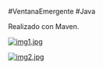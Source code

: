 #VentanaEmergente 
#Java

Realizado con Maven.

[![img1.jpg](https://i.postimg.cc/L6tvVW1C/img1.jpg)](https://postimg.cc/Wh4MNXSg) 


[![img2.jpg](https://i.postimg.cc/HLwZP5Tp/img2.jpg)](https://postimg.cc/sB24MMB8)



